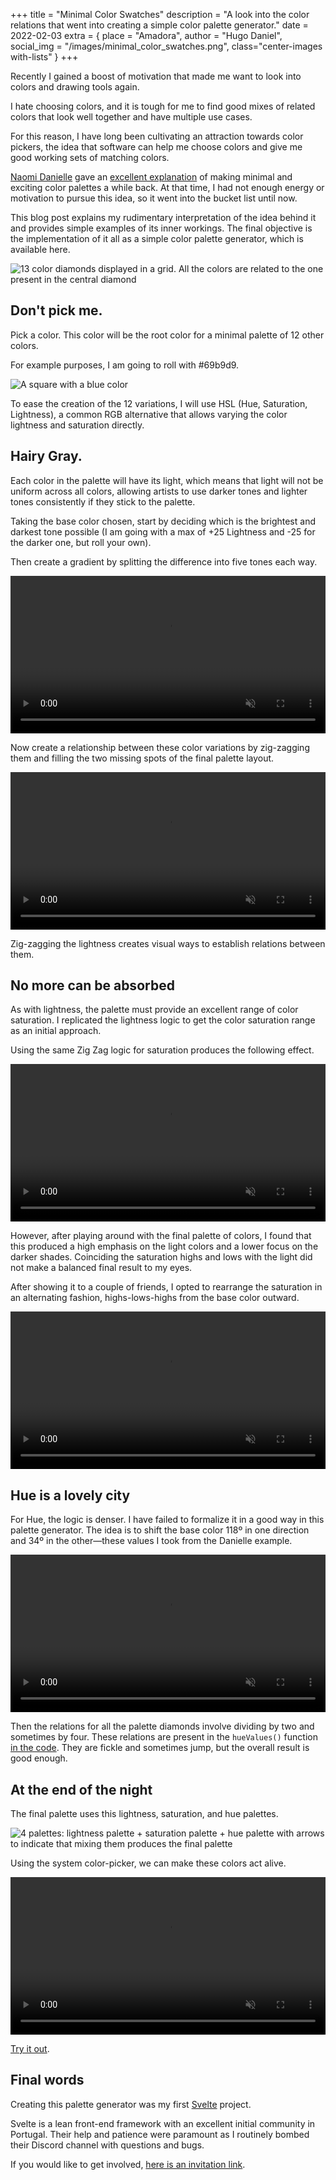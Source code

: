 +++
title = "Minimal Color Swatches"
description = "A look into the color relations that went into creating a simple color palette generator."
date = 2022-02-03
extra = { place = "Amadora", author = "Hugo Daniel", social_img = "/images/minimal_color_swatches.png", class="center-images with-lists" }
+++

Recently I gained a boost of motivation that made me want to look into colors and drawing tools again.

I hate choosing colors, and it is tough for me to find good mixes of related colors that look well together and have multiple use cases. 

For this reason, I have long been cultivating an attraction towards color pickers, the idea that software can help me choose colors and give me good working sets of matching colors.

[Naomi Danielle](https://twitter.com/ndchristie) gave an [excellent explanation](https://twitter.com/ndchristie/status/1382134093731794948) of making minimal and exciting color palettes a while back. At that time, I had not enough energy or motivation to pursue this idea, so it went into the bucket list until now.

This blog post explains my rudimentary interpretation of the idea behind it and provides simple examples of its inner workings. The final objective is the implementation of it all as a simple color palette generator, which is available here.

![13 color diamonds displayed in a grid. All the colors are related to the one present in the central diamond ](/images/final_palette.png)

## Don't pick me.

Pick a color. This color will be the root color for a minimal palette of 12 other colors. 

For example purposes, I am going to roll with #69b9d9.

![A square with a blue color](/images/color_picked.png "#69b9d9")

To ease the creation of the 12 variations, I will use HSL (Hue, Saturation, Lightness), a common RGB alternative that allows varying the color lightness and saturation directly.

## Hairy Gray. 

Each color in the palette will have its light, which means that light will not be uniform across all colors, allowing artists to use darker tones and lighter tones consistently if they stick to the palette.

Taking the base color chosen, start by deciding which is the brightest and darkest tone possible (I am going with a max of +25 Lightness and -25 for the darker one, but roll your own).

Then create a gradient by splitting the difference into five tones each way.

<video autoplay="autoplay" muted loop preload width="100%">
  <source src="/videos/gradient_light.webm" type="video/webm">
  <source src="/videos/gradient_light.mp4" type="video/mp4">
</video>

Now create a relationship between these color variations by zig-zagging them and filling the two missing spots of the final palette layout. 

<video autoplay="autoplay" muted loop preload width="100%">
  <source src="/videos/zig_zag_light.webm" type="video/webm">
  <source src="/videos/zig_zag_light.mp4" type="video/mp4">
</video>

Zig-zagging the lightness creates visual ways to establish relations between them. 

## No more can be absorbed

As with lightness, the palette must provide an excellent range of color saturation. I replicated the lightness logic to get the color saturation range as an initial approach.

Using the same Zig Zag logic for saturation produces the following effect.

<video autoplay="autoplay" muted loop preload width="100%">
  <source src="/videos/zig_zag_saturation.webm" type="video/webm">
  <source src="/videos/zig_zag_saturation.mp4" type="video/mp4">
</video>

However, after playing around with the final palette of colors, I found that this produced a high emphasis on the light colors and a lower focus on the darker shades. Coinciding the saturation highs and lows with the light did not make a balanced final result to my eyes.

After showing it to a couple of friends, I opted to rearrange the saturation in an alternating fashion, highs-lows-highs from the base color outward.

<video autoplay="autoplay" muted loop preload width="100%">
  <source src="/videos/checker_saturation.webm" type="video/webm">
  <source src="/videos/checker_saturation.mp4" type="video/mp4">
</video>

## Hue is a lovely city

For Hue, the logic is denser. I have failed to formalize it in a good way in this palette generator. The idea is to shift the base color 118º in one direction and 34º in the other—these values I took from the Danielle example.

<video autoplay="autoplay" muted loop preload width="100%">
  <source src="/videos/hue_diff.webm" type="video/webm">
  <source src="/videos/hue_diff.mp4" type="video/mp4">
</video>

Then the relations for all the palette diamonds involve dividing by two and sometimes by four. These relations are present in the `hueValues()` function [in the code](https://svelte.dev/repl/d92223f84088414da98cce78f3ab382a?version=3.46.3). They are fickle and sometimes jump, but the overall result is good enough.


## At the end of the night

The final palette uses this lightness, saturation, and hue palettes.

![4 palettes: lightness palette + saturation palette + hue palette with arrows to indicate that mixing them produces the final palette ](/images/swatches_mix.png "H+S+L")

Using the system color-picker, we can make these colors act alive.

<video autoplay="autoplay" muted loop preload width="100%">
  <source src="/videos/swatches_final.webm" type="video/webm">
  <source src="/videos/swatches_final.mp4" type="video/mp4">
</video>

[Try it out](https://svelte.dev/repl/d92223f84088414da98cce78f3ab382a?version=3.46.3).


## Final words

Creating this palette generator was my first [Svelte](https://svelte.dev/) project.

Svelte is a lean front-end framework with an excellent initial community in Portugal.
Their help and patience were paramount as I routinely bombed their Discord channel with questions and bugs.

If you would like to get involved, [here is an invitation link](https://discord.gg/fCT57QzmJV).

